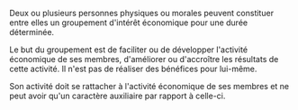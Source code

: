   
 Deux ou plusieurs personnes physiques ou morales peuvent constituer entre elles un groupement d'intérêt économique pour une durée déterminée.  

  
 Le but du groupement est de faciliter ou de développer l'activité économique de ses membres, d'améliorer ou d'accroître les résultats de cette activité. Il n'est pas de réaliser des bénéfices pour lui-même.  

  
 Son activité doit se rattacher à l'activité économique de ses membres et ne peut avoir qu'un caractère auxiliaire par rapport à celle-ci.  
